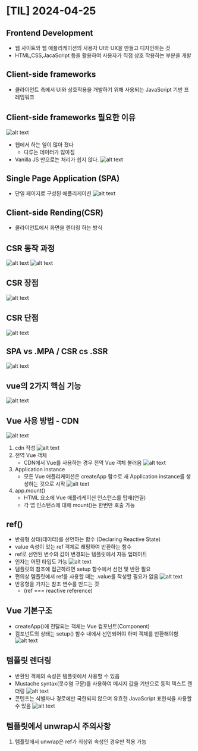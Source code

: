 # [TIL] 2024-04-25

## Frontend Development
- 웹 사이트와 웹 애플리케이션의 사용자 UI와 UX을 만들고 디자인하는 것
- HTML,CSS,JacaScript 등을 활용하여 사용자가 직접 상호 작용하는 부분을 개발

## Client-side frameworks
- 클라이언트 측에서 UI와 상호작용을 개발하기 위해 사용되는 JavaScript 기반 프레임워크
## Client-side frameworks 필요한 이유
![alt text](image.png)
- 웹에서 하는 일이 많아 졌다
    - 다루는 데이터가 많아짐
- Vanilla JS 만으로는 처리가 쉽지 않다.
![alt text](image-1.png)

## Single Page Application (SPA)
- 단일 페이지로 구성된 애플리케이션
![alt text](image-2.png)

## Client-side Rending(CSR)
- 클라이언트에서 화면을 렌더링 하는 방식
## CSR 동작 과정
![alt text](image-4.png)
![alt text](image-3.png)
## CSR 장점
![alt text](image-5.png)
## CSR 단점
![alt text](image-6.png)
## SPA vs .MPA / CSR cs .SSR
![alt text](image-7.png)

## vue의 2가지 핵심 기능
![alt text](image-8.png)

## Vue 사용 방법 - CDN
![alt text](image-9.png)
1. cdn 작성
![alt text](image-10.png)
2. 전역 Vue 객체
    - CDN에서 Vue를 사용하는 경우 전역 Vue 객체 불러옴
![alt text](image-11.png)
3. Application instance
    - 모든 Vue 애플리케이션은 createApp 함수로
    새 Application instance를 생성하는 것으로 시작
![alt text](image-12.png)
4. app.mount()
    - HTML 요소에 Vue 애플리케이션 인스턴스를 탑재(연결)
    - 각 앱 인스턴스에 대해 mount()는 한번만 호출 가능

## ref()
- 반응형 상태(데이터)를 선언하는 함수
(Declaring Reactive State)
- value 속성이 있는 ref 객체로 래핑하여 반환하는 함수
- ref로 선언된 변수의 값이 변경되는 템플릿에서 자동 업데이트
- 인자는 어떤 타입도 가능
![alt text](image-13.png)
- 템플릿의 참조에 접근하려면 setup 함수에서 선언 및 반환 필요
- 편의상 템플릿에서 ref를 사용할 때는 .value를 작성할 필요가 없음
![alt text](image-14.png)
- 반응형을 가지는 참조 변수를 만드는 것
    - (ref === reactive reference)

## Vue 기본구조
- createApp()에 전달되는 객체는 Vue 컴포넌트(Component)
- 컴포넌트의 상태는 setup() 함수 내에서 선언되어야 하며 객체를 반환해야함
![alt text](image-15.png)

## 템플릿 렌더링
- 반환된 객체의 속성은 템플릿에서 사용할 수 있음
- Mustache syntax(콧수염 구문)를 사용하여 메시지 값을 기반으로 동적 텍스트 렌더링
![alt text](image-16.png)
- 콘텐츠는 식별자나 경로에만 국한되지 않으며 유효한 JavaScript 표현식을 사용할 수 있음
![alt text](image-17.png)

## 템플릿에서 unwrap시 주의사항
1. 템플릿에서 unwrap은 ref가 최상위 속성인 경우만 적용 가능